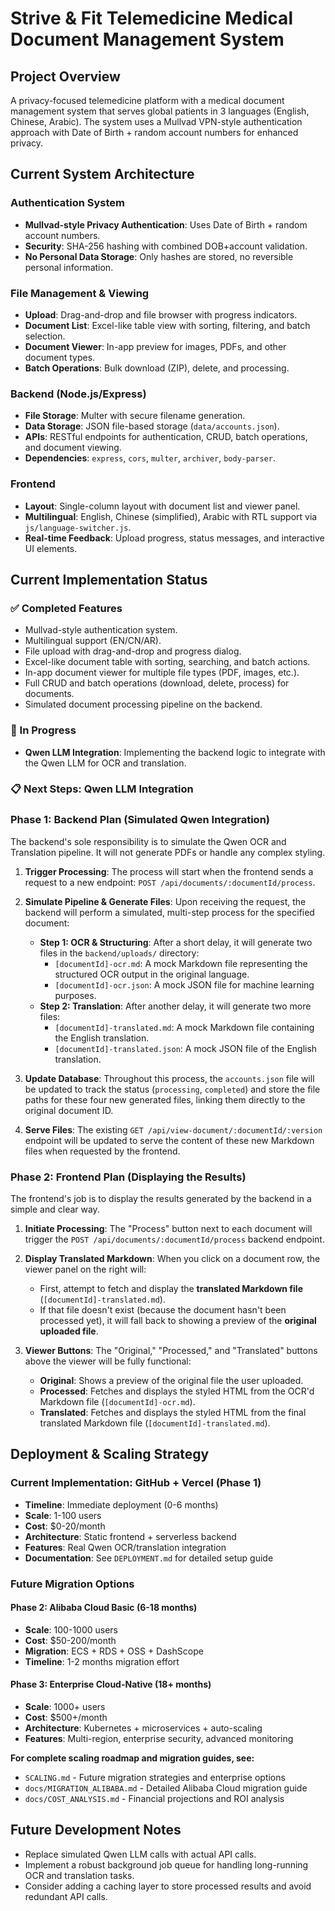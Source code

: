 # Strive & Fit Telemedicine Medical Document Management System

## Project Overview

A privacy-focused telemedicine platform with a medical document management system that serves global patients in 3 languages (English, Chinese, Arabic). The system uses a Mullvad VPN-style authentication approach with Date of Birth + random account numbers for enhanced privacy.

## Current System Architecture

### Authentication System
- **Mullvad-style Privacy Authentication**: Uses Date of Birth + random account numbers.
- **Security**: SHA-256 hashing with combined DOB+account validation.
- **No Personal Data Storage**: Only hashes are stored, no reversible personal information.

### File Management & Viewing
- **Upload**: Drag-and-drop and file browser with progress indicators.
- **Document List**: Excel-like table view with sorting, filtering, and batch selection.
- **Document Viewer**: In-app preview for images, PDFs, and other document types.
- **Batch Operations**: Bulk download (ZIP), delete, and processing.

### Backend (Node.js/Express)
- **File Storage**: Multer with secure filename generation.
- **Data Storage**: JSON file-based storage (`data/accounts.json`).
- **APIs**: RESTful endpoints for authentication, CRUD, batch operations, and document viewing.
- **Dependencies**: `express`, `cors`, `multer`, `archiver`, `body-parser`.

### Frontend
- **Layout**: Single-column layout with document list and viewer panel.
- **Multilingual**: English, Chinese (simplified), Arabic with RTL support via `js/language-switcher.js`.
- **Real-time Feedback**: Upload progress, status messages, and interactive UI elements.

## Current Implementation Status

### ✅ Completed Features
- Mullvad-style authentication system.
- Multilingual support (EN/CN/AR).
- File upload with drag-and-drop and progress dialog.
- Excel-like document table with sorting, searching, and batch actions.
- In-app document viewer for multiple file types (PDF, images, etc.).
- Full CRUD and batch operations (download, delete, process) for documents.
- Simulated document processing pipeline on the backend.

### 🔄 In Progress
- **Qwen LLM Integration**: Implementing the backend logic to integrate with the Qwen LLM for OCR and translation.

### 📋 Next Steps: Qwen LLM Integration

### **Phase 1: Backend Plan (Simulated Qwen Integration)**

The backend's sole responsibility is to simulate the Qwen OCR and Translation pipeline. It will not generate PDFs or handle any complex styling.

1.  **Trigger Processing**: The process will start when the frontend sends a request to a new endpoint: `POST /api/documents/:documentId/process`.

2.  **Simulate Pipeline & Generate Files**: Upon receiving the request, the backend will perform a simulated, multi-step process for the specified document:
    *   **Step 1: OCR & Structuring**: After a short delay, it will generate two files in the `backend/uploads/` directory:
        *   `[documentId]-ocr.md`: A mock Markdown file representing the structured OCR output in the original language.
        *   `[documentId]-ocr.json`: A mock JSON file for machine learning purposes.
    *   **Step 2: Translation**: After another delay, it will generate two more files:
        *   `[documentId]-translated.md`: A mock Markdown file containing the English translation.
        *   `[documentId]-translated.json`: A mock JSON file of the English translation.

3.  **Update Database**: Throughout this process, the `accounts.json` file will be updated to track the status (`processing`, `completed`) and store the file paths for these four new generated files, linking them directly to the original document ID.

4.  **Serve Files**: The existing `GET /api/view-document/:documentId/:version` endpoint will be updated to serve the content of these new Markdown files when requested by the frontend.

### **Phase 2: Frontend Plan (Displaying the Results)**

The frontend's job is to display the results generated by the backend in a simple and clear way.

1.  **Initiate Processing**: The "Process" button next to each document will trigger the `POST /api/documents/:documentId/process` backend endpoint.

2.  **Display Translated Markdown**: When you click on a document row, the viewer panel on the right will:
    *   First, attempt to fetch and display the **translated Markdown file** (`[documentId]-translated.md`).
    *   If that file doesn't exist (because the document hasn't been processed yet), it will fall back to showing a preview of the **original uploaded file**.

3.  **Viewer Buttons**: The "Original," "Processed," and "Translated" buttons above the viewer will be fully functional:
    *   **Original**: Shows a preview of the original file the user uploaded.
    *   **Processed**: Fetches and displays the styled HTML from the OCR'd Markdown file (`[documentId]-ocr.md`).
    *   **Translated**: Fetches and displays the styled HTML from the final translated Markdown file (`[documentId]-translated.md`).

## Deployment & Scaling Strategy

### Current Implementation: GitHub + Vercel (Phase 1)
- **Timeline**: Immediate deployment (0-6 months)
- **Scale**: 1-100 users
- **Cost**: $0-20/month
- **Architecture**: Static frontend + serverless backend
- **Features**: Real Qwen OCR/translation integration
- **Documentation**: See `DEPLOYMENT.md` for detailed setup guide

### Future Migration Options

#### Phase 2: Alibaba Cloud Basic (6-18 months)
- **Scale**: 100-1000 users
- **Cost**: $50-200/month  
- **Migration**: ECS + RDS + OSS + DashScope
- **Timeline**: 1-2 months migration effort

#### Phase 3: Enterprise Cloud-Native (18+ months)
- **Scale**: 1000+ users
- **Cost**: $500+/month
- **Architecture**: Kubernetes + microservices + auto-scaling
- **Features**: Multi-region, enterprise security, advanced monitoring

**For complete scaling roadmap and migration guides, see:**
- `SCALING.md` - Future migration strategies and enterprise options
- `docs/MIGRATION_ALIBABA.md` - Detailed Alibaba Cloud migration guide
- `docs/COST_ANALYSIS.md` - Financial projections and ROI analysis

## Future Development Notes
-   Replace simulated Qwen LLM calls with actual API calls.
-   Implement a robust background job queue for handling long-running OCR and translation tasks.
-   Consider adding a caching layer to store processed results and avoid redundant API calls.
